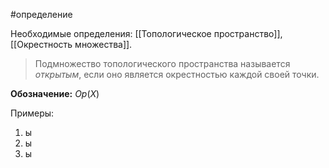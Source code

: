 #определение

Необходимые определения: [[Топологическое пространство]], [[Окрестность множества]].

>Подмножество топологического пространства называется *открытым*, если оно является окрестностью каждой своей точки.

**Обозначение:**  $Op(X)$

Примеры:
1) ы
2) ы
3) ы